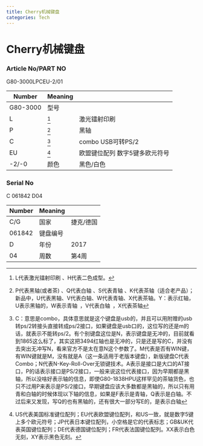 ```yaml
---
title: Cherry机械键盘
categories: Tech
---
```


# Cherry机械键盘



### Article No/PART NO

G80-3000LPCEU-2/01

| Number   | Meaning     |                                |
| -------- | ----------- | ------------------------------ |
| G80-3000 | 型号        |                                |
| L        | [^键帽技术] | 激光镭射印刷                   |
| P        | [^轴类]     | 黑轴                           |
| C        | [^combo]    | combo USB可转PS/2              |
| EU       | [^配列]     | 欧盟键位配列 数字5键多欧元符号 |
| -2/-0    | 颜色        | 黑色/白色                      |




[^键帽技术]: L代表激光镭射印刷 、H代表二色成型。
[^轴类]: P代表黑轴(或者茶) 、Q代表白轴 、S代表青轴 、K代表茶轴（适合老产品）；新品中，U代表黑轴、V代表白轴、W代表青轴、X代表茶轴。Y：表示红轴，U表示黑轴的，W表示青轴 ，V代表白轴 ，X代表茶轴
[^combo]: C：意思是combo，具体意思就是这个键盘是usb的，并且可以用附赠的usb转ps/2转接头直接转成ps/2接口，如果键盘是usb口的，这位写的还是m的话，就表示不能转ps/2。有个别键盘这位是N，表示键盘是无冲的，目前就看到1865这么标了，其实这把3494红轴也是无冲的，只是还是写的C，并没有去突出无冲写N，看来官方不是太在意N这个参数了。M代表是否有WIN键，有WIN键就是M，没有就是A（这一条适用于老版本键盘），新版键盘C代表Combo；N代表N-Key-Roll-Over无锁键技术。A表示是接口是大口的AT接口，P的话表示接口是PS/2接口，一般来说这位代表接口，因为早期都是黑轴，所以没啥好表示轴的信息，即使G80-1838HPU这样罕见的茶轴货色，也只不过用P来表示是PS/2接口，早期键盘应该大多数都是黑轴的，所以只有用青和白轴的时候体现以下轴的信息，如果是F表示是青轴，Q表示是白轴。不过后来又发现，写Q的也有黑轴的，还有很大一部分写E的，是表示白轴
[^配列]: US代表美国标准键位配列；EU代表欧盟键位配列，和US一致，就是数字5键上多个欧元符号；JP代表日本键位配列，小空格是它的代表标志；GB&UK代表英国键位配列；DE代表德国键位配列；FR代表法国键位配列。XX表示白色无刻，XY表示黑色无刻。

### Serial No

C	061842	D04

| Number | Meaning  |           |
| ------ | -------- | --------- |
| C/G    | 国家     | 捷克/德国 |
| 061842 | 键盘编号 |           |
| D      | 年份     | 2017      |
| 04     | 周数     | 第4周     |


